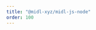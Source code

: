 ```yaml
---
title: "@midl-xyz/midl-js-node"
order: 100
---
```


<!--@include: ../../../../packages/node/CHANGELOG.md-->
